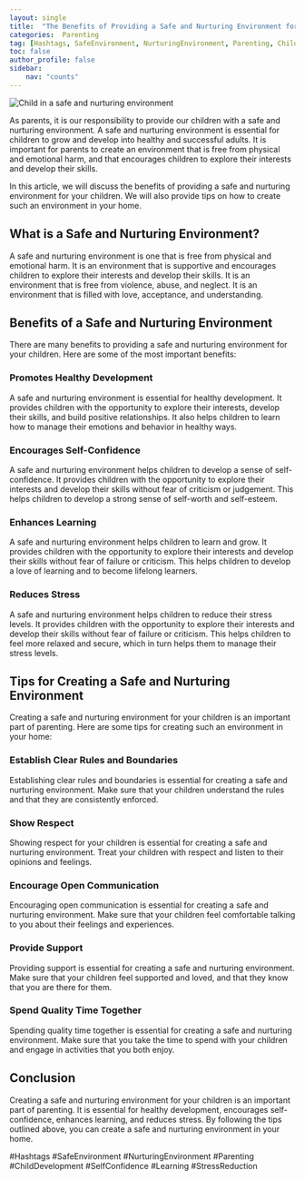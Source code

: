```yaml
---
layout: single
title:  "The Benefits of Providing a Safe and Nurturing Environment for Your Children"
categories:  Parenting
tag: [Hashtags, SafeEnvironment, NurturingEnvironment, Parenting, ChildDevelopment, SelfConfidence, Learning, StressReduction, ]
toc: false
author_profile: false
sidebar:
    nav: "counts"
---
```

    
![Child in a safe and nurturing environment](https://images.pexels.com/photos/271618/pexels-photo-271618.jpeg?auto=compress&cs=tinysrgb&dpr=2&h=750&w=1260)

As parents, it is our responsibility to provide our children with a safe and nurturing environment. A safe and nurturing environment is essential for children to grow and develop into healthy and successful adults. It is important for parents to create an environment that is free from physical and emotional harm, and that encourages children to explore their interests and develop their skills. 

In this article, we will discuss the benefits of providing a safe and nurturing environment for your children. We will also provide tips on how to create such an environment in your home.

## What is a Safe and Nurturing Environment?

A safe and nurturing environment is one that is free from physical and emotional harm. It is an environment that is supportive and encourages children to explore their interests and develop their skills. It is an environment that is free from violence, abuse, and neglect. It is an environment that is filled with love, acceptance, and understanding.

## Benefits of a Safe and Nurturing Environment

There are many benefits to providing a safe and nurturing environment for your children. Here are some of the most important benefits:

### Promotes Healthy Development

A safe and nurturing environment is essential for healthy development. It provides children with the opportunity to explore their interests, develop their skills, and build positive relationships. It also helps children to learn how to manage their emotions and behavior in healthy ways.

### Encourages Self-Confidence

A safe and nurturing environment helps children to develop a sense of self-confidence. It provides children with the opportunity to explore their interests and develop their skills without fear of criticism or judgement. This helps children to develop a strong sense of self-worth and self-esteem.

### Enhances Learning

A safe and nurturing environment helps children to learn and grow. It provides children with the opportunity to explore their interests and develop their skills without fear of failure or criticism. This helps children to develop a love of learning and to become lifelong learners.

### Reduces Stress

A safe and nurturing environment helps children to reduce their stress levels. It provides children with the opportunity to explore their interests and develop their skills without fear of failure or criticism. This helps children to feel more relaxed and secure, which in turn helps them to manage their stress levels.

## Tips for Creating a Safe and Nurturing Environment

Creating a safe and nurturing environment for your children is an important part of parenting. Here are some tips for creating such an environment in your home:

### Establish Clear Rules and Boundaries

Establishing clear rules and boundaries is essential for creating a safe and nurturing environment. Make sure that your children understand the rules and that they are consistently enforced.

### Show Respect

Showing respect for your children is essential for creating a safe and nurturing environment. Treat your children with respect and listen to their opinions and feelings.

### Encourage Open Communication

Encouraging open communication is essential for creating a safe and nurturing environment. Make sure that your children feel comfortable talking to you about their feelings and experiences.

### Provide Support

Providing support is essential for creating a safe and nurturing environment. Make sure that your children feel supported and loved, and that they know that you are there for them.

### Spend Quality Time Together

Spending quality time together is essential for creating a safe and nurturing environment. Make sure that you take the time to spend with your children and engage in activities that you both enjoy.

## Conclusion

Creating a safe and nurturing environment for your children is an important part of parenting. It is essential for healthy development, encourages self-confidence, enhances learning, and reduces stress. By following the tips outlined above, you can create a safe and nurturing environment in your home.

#Hashtags
#SafeEnvironment #NurturingEnvironment #Parenting #ChildDevelopment #SelfConfidence #Learning #StressReduction